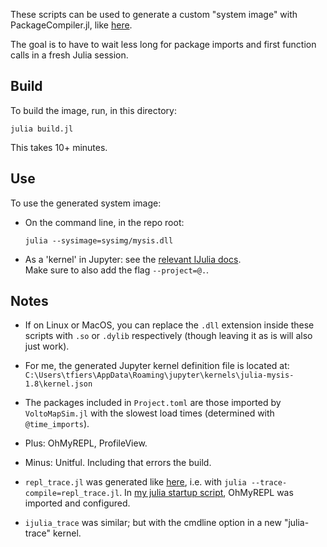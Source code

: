 These scripts can be used to generate a custom "system image" with PackageCompiler.jl, like [here](
https://julialang.github.io/PackageCompiler.jl/stable/examples/plots.html).

The goal is to have to wait less long for package imports and first function calls in a
fresh Julia session.


## Build

To build the image, run, in this directory:
```
julia build.jl
```
This takes 10+ minutes.


## Use

To use the generated system image:

- On the command line, in the repo root:
  ```
  julia --sysimage=sysimg/mysis.dll
  ```

- As a 'kernel' in Jupyter: see the
  [relevant IJulia docs](
    https://julialang.github.io/IJulia.jl/stable/manual/installation/#Installing-additional-Julia-kernels).  
  Make sure to also add the flag `--project=@.`.


## Notes

- If on Linux or MacOS, you can replace the `.dll` extension inside these scripts with `.so` or `.dylib` respectively (though leaving it as is will also just work).

- For me, the generated Jupyter kernel definition file is located at:  
  `C:\Users\tfiers\AppData\Roaming\jupyter\kernels\julia-mysis-1.8\kernel.json`

- The packages included in `Project.toml` are those imported by `VoltoMapSim.jl` with the slowest load times (determined with `@time_imports`).
 - Plus: OhMyREPL, ProfileView.
 - Minus: Unitful. Including that errors the build.

- `repl_trace.jl` was generated like [here](https://julialang.github.io/PackageCompiler.jl/dev/examples/ohmyrepl.html), i.e. with `julia --trace-compile=repl_trace.jl`.
  In [my julia startup script](https://github.com/tfiers/dotfiles/blob/main/.julia/config/startup.jl), OhMyREPL was imported and configured.

- `ijulia_trace` was similar; but with the cmdline option in a new "julia-trace" kernel.
